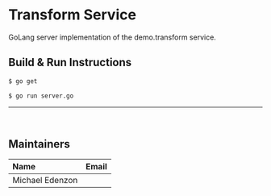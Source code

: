 #  Transform Service

GoLang server implementation of the demo.transform service.

## Build & Run Instructions

```bash
$ go get
```

```bash
$ go run server.go
```

---

&nbsp;

## Maintainers

| Name            | Email                   |
| :-------------- | :---------------------- |
| Michael Edenzon |                         |
